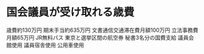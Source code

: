 # 国会議員が受け取れる歳費
 歳費約130万円
 期末手当約635万円
 文書通信交通滞在費月額100万円
 立法事務費月額65万円
 JR無料パス
 東京と選挙区間の航空券
 秘書3名分の国費支給
 議員会館使用
 議員宿舎使用
 公用車使用
